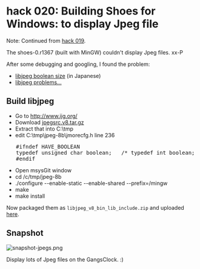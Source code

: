 hack 020: Building Shoes for Windows: to display Jpeg file
==========================================================

Note: Continued from [hack 019](http://github.com/ashbb/shoes_hack_note/tree/master/md/hack019.md).

The shoes-0.r1367 (built with MinGW) couldn't display Jpeg files. xx-P

After some debugging and googling, I found the problem:

- [libjpeg boolean size](http://d.hatena.ne.jp/SaitoAtsushi/20080727/1217162048) (in Japanese)
- [libjpeg problems...](http://forum.wiibrew.org/read.php?11,4315)


Build libjpeg
-------------

- Go to <http://www.ijg.org/>
- Download [jpegsrc.v8.tar.gz](http://www.ijg.org/files/jpegsrc.v8.tar.gz)
- Extract that into C:\tmp
- edit C:\tmp\jpeg-8b\jmorecfg.h line 236

<pre>
   #ifndef HAVE_BOOLEAN
   typedef unsigned char boolean;   /* typedef int boolean; */
   #endif
</pre>

- Open msysGit window
- cd /c/tmp/jpeg-8b
- ./configure --enable-static --enable-shared --prefix=/mingw
- make
- make install

Now packaged them as `libjpeg_v8_bin_lib_include.zip` and uploaded [here](http://www.rin-shun.com/shoes/MinGW/downloads/).


Snapshot
--------

![snapshot-jpegs.png](http://github.com/ashbb/shoes_hack_note/raw/master/img/snapshot-jpegs.png)

Display lots of Jpeg files on the GangsClock. :)



